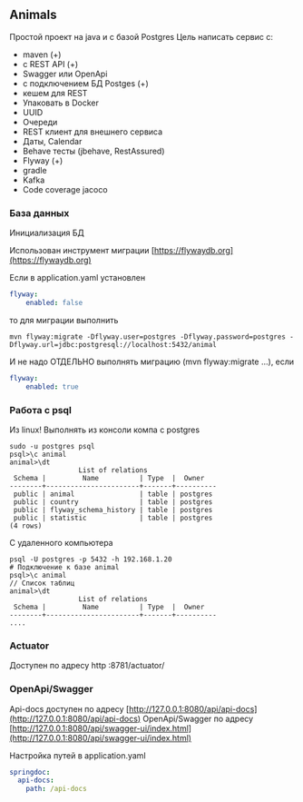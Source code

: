 ## Animals

Простой проект на java и с базой Postgres
Цель написать сервис с:
- maven (+)
- с REST API (+)
- Swagger или OpenApi
- с подключением БД Postges (+)
- кешем для REST
- Упаковать в Docker
- UUID
- Очереди
- REST клиент для внешнего сервиса
- Даты, Calendar
- Behave тесты (jbehave, RestAssured)
- Flyway (+)
- gradle
- Kafka
- Code coverage jacoco

### База данных

Инициализация БД

Использован инструмент миграции [https://flywaydb.org](https://flywaydb.org)

Если в application.yaml установлен 
````yaml
flyway:
    enabled: false
````
то для миграции выполнить
````shell
mvn flyway:migrate -Dflyway.user=postgres -Dflyway.password=postgres -Dflyway.url=jdbc:postgresql://localhost:5432/animal
````
И не надо ОТДЕЛЬНО выполнять миграцию (mvn flyway:migrate ...), если 
````yaml
flyway:
    enabled: true
````

### Работа с psql 

Из linux! Выполнять из консоли компа с postgres
````shell
sudo -u postgres psql
psql>\c animal
animal>\dt
                 List of relations
 Schema |         Name          | Type  |  Owner   
--------+-----------------------+-------+----------
 public | animal                | table | postgres
 public | country               | table | postgres
 public | flyway_schema_history | table | postgres
 public | statistic             | table | postgres
(4 rows)
````

С удаленного компьютера
````shell
psql -U postgres -p 5432 -h 192.168.1.20
# Подключение к базе animal
psql>\c animal
// Список таблиц
animal>\dt
                 List of relations
 Schema |         Name          | Type  |  Owner   
--------+-----------------------+-------+----------
....
````

### Actuator

Доступен по адресу http :8781/actuator/

### OpenApi/Swagger

Api-docs доступен по адресу [http://127.0.0.1:8080/api/api-docs](http://127.0.0.1:8080/api/api-docs)
OpenApi/Swagger по адресу [http://127.0.0.1:8080/api/swagger-ui/index.html](http://127.0.0.1:8080/api/swagger-ui/index.html)

Настройка путей в application.yaml
```yaml
springdoc:
  api-docs:
    path: /api-docs
```
